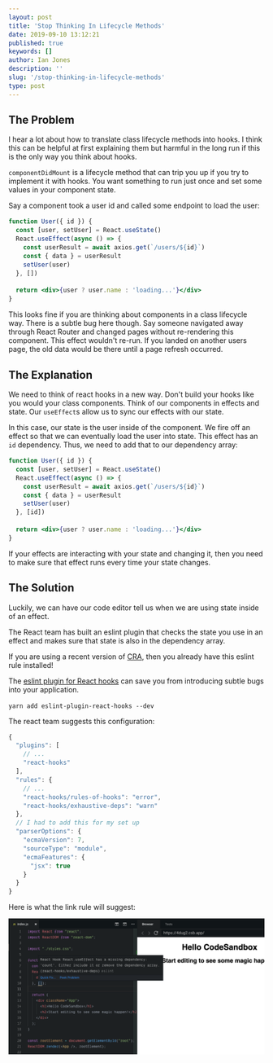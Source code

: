 ```yaml
---
layout: post
title: 'Stop Thinking In Lifecycle Methods'
date: 2019-09-10 13:12:21
published: true
keywords: []
author: Ian Jones
description: ''
slug: '/stop-thinking-in-lifecycle-methods'
type: post
---
```


## The Problem

I hear a lot about how to translate class lifecycle methods into hooks.
I think this can be helpful at first explaining them but harmful in the
long run if this is the only way you think about hooks.

`componentDidMount` is a lifecycle method that can trip you up if you try to implement it with hooks.
You want something to run just once and set some values in your component state.

Say a component took a user id and called some endpoint to load the user:

```jsx
function User({ id }) {
  const [user, setUser] = React.useState()
  React.useEffect(async () => {
    const userResult = await axios.get(`/users/${id}`)
    const { data } = userResult
    setUser(user)
  }, [])

  return <div>{user ? user.name : 'loading...'}</div>
}
```

This looks fine if you are thinking about components in a class lifecycle way.
There is a subtle bug here though. Say someone navigated away through React Router
and changed pages without re-rendering this component. This effect wouldn't re-run.
If you landed on another users page, the old data would be there until a page refresh occurred.

## The Explanation

We need to think of react hooks in a new way. Don't build your hooks like you would
your class components. Think of our components in effects and state. Our `useEffect`s
allow us to sync our effects with our state.

In this case, our state is the user inside of the component. We fire off an effect
so that we can eventually load the user into state. This effect has an `id` dependency. Thus, we need to
add that to our dependency array:

```jsx
function User({ id }) {
  const [user, setUser] = React.useState()
  React.useEffect(async () => {
    const userResult = await axios.get(`/users/${id}`)
    const { data } = userResult
    setUser(user)
  }, [id])

  return <div>{user ? user.name : 'loading...'}</div>
}
```

If your effects are interacting with your state and changing it, then you need to
make sure that effect runs every time your state changes.

## The Solution

Luckily, we can have our code editor tell us when we are using state inside of an effect.

The React team has built an eslint plugin that checks the state you use in an effect
and makes sure that state is also in the dependency array.

If you are using a recent version of [CRA](https://github.com/facebook/create-react-app),
then you already have this eslint rule installed!

The [eslint plugin for React hooks](https://www.npmjs.com/package/eslint-plugin-react-hooks)
can save you from introducing subtle bugs into your application.

`yarn add eslint-plugin-react-hooks --dev`

The react team suggests this configuration:

```js
{
  "plugins": [
    // ...
    "react-hooks"
  ],
  "rules": {
    // ...
    "react-hooks/rules-of-hooks": "error",
    "react-hooks/exhaustive-deps": "warn"
  },
  // I had to add this for my set up
  "parserOptions": {
    "ecmaVersion": 7,
    "sourceType": "module",
    "ecmaFeatures": {
      "jsx": true
    }
  }
}
```

Here is what the link rule will suggest:

![React hook link rule](./assets/stop-thinking-in-lifecycle-methods/lint-rule.png)
